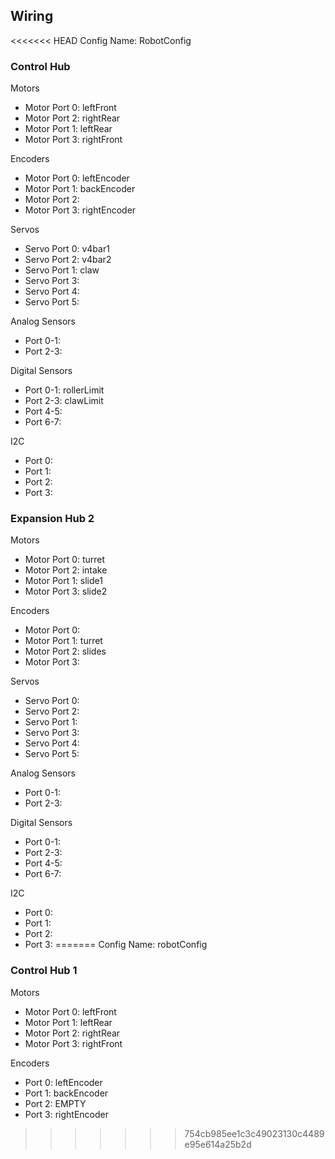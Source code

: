 ## Wiring

<<<<<<< HEAD
Config Name: RobotConfig

### Control Hub

Motors 
- Motor Port 0: leftFront
- Motor Port 2: rightRear
- Motor Port 1: leftRear
- Motor Port 3: rightFront

Encoders
- Motor Port 0: leftEncoder
- Motor Port 1: backEncoder
- Motor Port 2: 
- Motor Port 3: rightEncoder

Servos
- Servo Port 0: v4bar1
- Servo Port 2: v4bar2
- Servo Port 1: claw
- Servo Port 3: 
- Servo Port 4:
- Servo Port 5:

Analog Sensors
- Port 0-1:
- Port 2-3:

Digital Sensors
- Port 0-1: rollerLimit
- Port 2-3: clawLimit
- Port 4-5:
- Port 6-7:

I2C
- Port 0:
- Port 1:
- Port 2:
- Port 3:

### Expansion Hub 2

Motors
- Motor Port 0: turret
- Motor Port 2: intake
- Motor Port 1: slide1
- Motor Port 3: slide2

Encoders
- Motor Port 0: 
- Motor Port 1: turret
- Motor Port 2: slides
- Motor Port 3: 

Servos
- Servo Port 0: 
- Servo Port 2: 
- Servo Port 1:
- Servo Port 3:
- Servo Port 4:
- Servo Port 5:
 
Analog Sensors
- Port 0-1:
- Port 2-3:

Digital Sensors
- Port 0-1:
- Port 2-3:
- Port 4-5:
- Port 6-7:

I2C
- Port 0:
- Port 1:
- Port 2:
- Port 3:
=======
Config Name: robotConfig

### Control Hub 1

Motors 
- Motor Port 0: leftFront
- Motor Port 1: leftRear
- Motor Port 2: rightRear
- Motor Port 3: rightFront

Encoders
- Port 0: leftEncoder
- Port 1: backEncoder
- Port 2: EMPTY
- Port 3: rightEncoder
>>>>>>> 754cb985ee1c3c49023130c4489e95e614a25b2d
